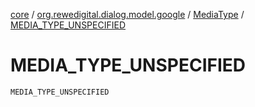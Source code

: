 [core](../../index.md) / [org.rewedigital.dialog.model.google](../index.md) / [MediaType](index.md) / [MEDIA_TYPE_UNSPECIFIED](./-m-e-d-i-a_-t-y-p-e_-u-n-s-p-e-c-i-f-i-e-d.md)

# MEDIA_TYPE_UNSPECIFIED

`MEDIA_TYPE_UNSPECIFIED`